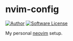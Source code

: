 # nvim-config


[![Author][ico-bluesky]][link-bluesky]
[![Software License][ico-license]](LICENSE)

My personal [neovim](https://neovim.io/) setup.


[ico-bluesky]: https://img.shields.io/static/v1?label=Author&message=llaumgui&color=208bfe&logo=bluesky&style=flat-square
[link-bluesky]: https://bsky.app/profile/llaumgui.kulakowski.fr
[ico-version]: https://img.shields.io/docker/v/llaumgui/httpd?sort=semver&color=%2496ed&logo=docker&style=flat-square
[ico-license]: https://img.shields.io/github/license/llaumgui/nvim-config?style=flat-square
